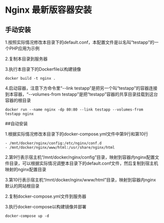 # Nginx 最新版容器安装

## 手动安装

1.按照实际情况修改本目录下的default.conf，本配置文件是以名叫“testapp”的一个PHP应用为示例

2.复制本目录到服务器

3.执行本目录下的Dockerfile以构建镜像

`docker build -t nginx .`

4.启动容器，注意下方命令里“--link testapp”是把另一个叫“testapp”的容器连接到本容器，“--volumes-from testapp”是把“testapp”容器的共享目录挂载到这台容器的根目录

`docker run --name nginx -dp 80:80 --link testapp --volumes-from testapp nginx`

##自动安装

1.根据实际情况修改本目录下的docker-compose.yml文件中第9行和第10行

```
- /mnt/docker/nginx/config:/etc/nginx/conf.d
- /mnt/docker/nginx/www/html:/usr/share/nginx/html
```

2.第9行表示宿主机“/mnt/docker/nginx/config”目录，映射到容器内nginx配置文件目录，可以根据实际情况调整本目录下的default.conf文件，然后复制到宿主机映射的nginx配置目录

3.第10行表示宿主机“/mnt/docker/nginx/www/html”目录，映射到容器内nginx默认的网站根目录

2.复制docker-compose.yml文件到服务器

3.执行docker-compose以构建镜像并部署

`docker-compose up -d`